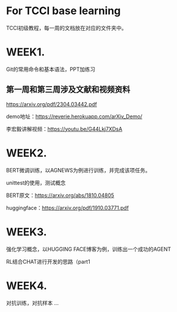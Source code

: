 # For TCCI base learning
TCCI初级教程，每一周的文档放在对应的文件夹中。

# WEEK1.
Git的常用命令和基本语法，PPT加练习
## 第一周和第三周涉及文献和视频资料

https://arxiv.org/pdf/2304.03442.pdf

demo地址：https://reverie.herokuapp.com/arXiv_Demo/

李宏毅讲解视频：https://youtu.be/G44Lkj7XDsA

# WEEK2.
BERT微调训练，以AGNEWS为例进行训练，并完成该项任务。

unittest的使用，测试概念

BERT原文：https://arxiv.org/abs/1810.04805

huggingface：https://arxiv.org/pdf/1910.03771.pdf

# WEEK3.

强化学习概念，以HUGGING FACE博客为例，训练出一个成功的AGENT

RL结合CHAT进行开发的思路（part1

# WEEK4.

对抗训练，对抗样本
...
